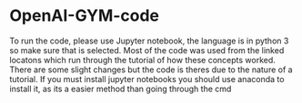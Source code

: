# OpenAI-GYM-code

To run the code, please use Jupyter notebook, the language is in python 3 so make sure that is selected. 
Most of the code was used from the linked locatons which run through the tutorial of how these concepts worked. 
There are some slight changes but the code is theres due to the nature of a tutorial. 
If you must install jupyter notebooks you should use anaconda to install it, as its a easier method than going through the cmd
